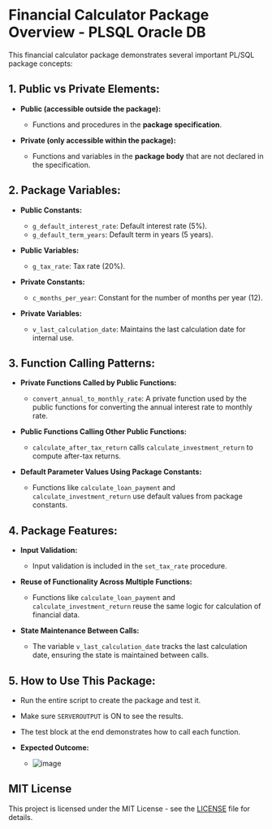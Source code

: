 # Financial Calculator Package Overview - PLSQL Oracle DB

This financial calculator package demonstrates several important PL/SQL package concepts:

## 1. Public vs Private Elements:
- **Public (accessible outside the package):**
  - Functions and procedures in the **package specification**.
  
- **Private (only accessible within the package):**
  - Functions and variables in the **package body** that are not declared in the specification.

## 2. Package Variables:
- **Public Constants:**
  - `g_default_interest_rate`: Default interest rate (5%).
  - `g_default_term_years`: Default term in years (5 years).
  
- **Public Variables:**
  - `g_tax_rate`: Tax rate (20%).

- **Private Constants:**
  - `c_months_per_year`: Constant for the number of months per year (12).

- **Private Variables:**
  - `v_last_calculation_date`: Maintains the last calculation date for internal use.

## 3. Function Calling Patterns:
- **Private Functions Called by Public Functions:**
  - `convert_annual_to_monthly_rate`: A private function used by the public functions for converting the annual interest rate to monthly rate.

- **Public Functions Calling Other Public Functions:**
  - `calculate_after_tax_return` calls `calculate_investment_return` to compute after-tax returns.

- **Default Parameter Values Using Package Constants:**
  - Functions like `calculate_loan_payment` and `calculate_investment_return` use default values from package constants.

## 4. Package Features:
- **Input Validation:**
  - Input validation is included in the `set_tax_rate` procedure.

- **Reuse of Functionality Across Multiple Functions:**
  - Functions like `calculate_loan_payment` and `calculate_investment_return` reuse the same logic for calculation of financial data.

- **State Maintenance Between Calls:**
  - The variable `v_last_calculation_date` tracks the last calculation date, ensuring the state is maintained between calls.

## 5. How to Use This Package:
- Run the entire script to create the package and test it.
- Make sure `SERVEROUTPUT` is ON to see the results.
- The test block at the end demonstrates how to call each function.

- **Expected Outcome:**
  - ![image](https://github.com/user-attachments/assets/7981539f-6629-42e4-a861-3d8d69e2a5f9)

## MIT License

This project is licensed under the MIT License - see the [LICENSE](https://opensource.org/licenses/MIT) file for details.
